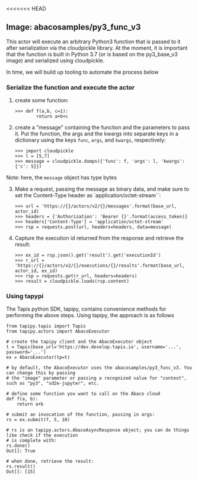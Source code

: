<<<<<<< HEAD
## Image: abacosamples/py3_func_v3 ##

This actor will execute an arbitrary Python3 function that is passed to it after serialization via the cloudpickle
library. At the moment, it is important that the function is built in Python 3.7 (or is based on the py3_base_v3
image) and serialized using cloudpickle.

In time, we will build up tooling to automate the process below

### Serialize the function and execute the actor ###

1. create some function:
    ```shell
    >>> def f(a,b, c=1):
            return a+b+c
    ```

2. create a "message" containing the function and the parameters to pass it. Put the function,
the args and the kwargs into separate keys in a dictionary using the keys `func`, `args`,
and `kwargs`, respectively:
    ```shell
    >>> import cloudpickle
    >>> l = [5,7]
    >>> message = cloudpickle.dumps({'func': f, 'args': l, 'kwargs': {'c': 5}})
    ```
Note: here, the `message` object has type bytes

3. Make a request, passing the message as binary data, and make sure to set the Content-Type
header as `application/octet-stream``:
    ```shell
    >>> url = 'https://{}/actors/v2/{}/messages'.format(base_url, actor_id)
    >>> headers = {'Authorization': 'Bearer {}'.format(access_token)}
    >>> headers['Content-Type'] = 'application/octet-stream'
    >>> rsp = requests.post(url, headers=headers, data=message)

    ```

4. Capture the execution id returned from the response and retrieve the result:
    ```shell
    >>> ex_id = rsp.json().get('result').get('executionId')
    >>> r_url = 'https://{}/actors/v2/{}/executions/{}/results'.format(base_url, actor_id, ex_id)
    >>> rsp = requests.get(r_url, headers=headers)
    >>> result = cloudpickle.loads(rsp.content)
    ```
   
### Using tapypi
The Tapis python SDK, tapipy, contains convenience methods for performing the above steps. Using
tapipy, the approach is as follows

```shell
from tapipy.tapis import Tapis
from tapipy.actors import AbacoExecutor

# create the tapipy client and the AbacoExecutor object
t = Tapis(base_url='https://dev.develop.tapis.io', username='...', password='...')
ex = AbacoExecutor(tp=t)

# by default, the AbacoExecutor uses the abacosamples/py3_func_v3. You can change this by passing
# the "image" parameter or passing a recognized value for "context", such as "py3", "sd2e-jupyter", etc.

# define some function you want to call on the Abaco cloud
def f(a, b):
    return a+b
    
# submit an invocation of the function, passing in args:
rs = ex.submit(f, 5, 10)

# rs is an tapipy.actors.AbacoAsyncResponse object; you can do things like check if the execution
# is complete with:
rs.done()
Out[]: True

# when done, retrieve the result:
rs.result()                                                                                                                                     
Out[]: [15]

```
